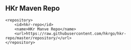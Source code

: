 HKr Maven Repo
----

    <repository>
        <id>hkr-repo</id>
        <name>HKr Manve Repo</name>
        <url>https://raw.githubusercontent.com/hkrgo/hkr-repo/master/repository/</url>
    </repository>
